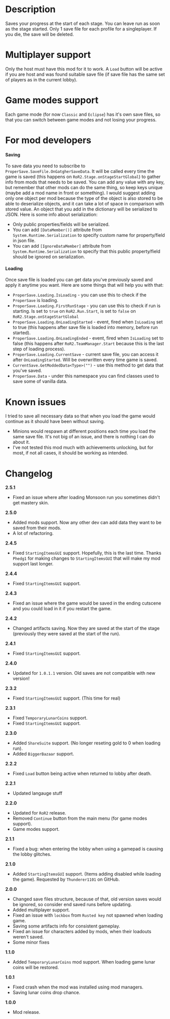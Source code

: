 # Description
Saves your progress at the start of each stage. You can leave run as soon as the stage started.
Only 1 save file for each profile for a singleplayer. If you die, the save will be deleted.

# Multiplayer support
Only the host must have this mod for it to work.
A `Load` button will be active if you are host and was found suitable save file (if save file has the same set of players as in the current lobby).

# Game modes support
Each game mode (for now `Classic` and `Eclipse`) has it's own save files, so that you can switch between game modes and not losing your progress.

# For mod developers
#### Saving
To save data you need to subscribe to `ProperSave.SaveFile.OnGatgherSaveData`. It will be called every time the game is saved (this happens on `RoR2.Stage.onStageStartGlobal`) to gather info from mods that needs to be saved. You can add any value with any key, but remember that other mods can do the same thing, so keep keys unique (maybe add a mod name in front or something). 
I would suggest adding only one object per mod because the type of the object is also stored to be able to deserialize objects, and it can take a lot of space in comparison with stored value. 
An object that you add in the dictionary will be serialized to JSON. Here is some info about serialization:

* Only public properties/fields will be serialized.
* You can add `[DataMember()]` attribute from `System.Runtime.Serialization` to specify custom name for property/field in json file.
* You can add `[IgnoreDataMember]` attribute from `System.Runtime.Serialization` to specify that this public property/field should be ignored on serialization.

#### Loading
Once save file is loaded you can get data you've previously saved and apply it anytime you want. Here are some things that will help you with that:

* `ProperSave.Loading.IsLoading` - you can use this to check if the `ProperSave` is loading.
* `ProperSave.Loading.FirstRunStage` - you can use this to check if run is starting. Is set to `true` on `RoR2.Run.Start`, is set to `false` on `RoR2.Stage.onStageStartGlobal`
* `ProperSave.Loading.OnLoadingStarted` - event, fired when `IsLoading` set to true (this happens after save file is loaded into memory, before run started).
* `ProperSave.Loading.OnLoadingEnded` - event, fired when `IsLoading` set to false (this happens after `RoR2.TeamManager.Start` because this is the last step of loading process).
* `ProperSave.Loading.CurrentSave` - current save file, you can access it after `OnLoadingStarted`. Will be overwritten every time game is saved.
* `CurrentSave.GetModdedData<Type>("")` - use this method to get data that you've saved.
* `ProperSave.Data` - under this namespace you can find classes used to save some of vanilla data. 

# Known issues
I tried to save all necessary data so that when you load the game would continue as it should have been without saving.

- Minions would respawn at different positions each time you load the same save file. It's not big of an issue, and there is nothing I can do about it.
- I've not tested this mod much with achievements unlocking, but for most, if not all cases, it should be working as intended. 

# Changelog

**2.5.1**

* Fixed an issue where after loading Monsoon run you sometimes didn't get mastery skin.

**2.5.0**

* Added mods support. Now any other dev can add data they want to be saved from their mods. 
* A lot of refactoring.

**2.4.5**

* Fixed `StartingItemsGUI` support. Hopefully, this is the last time. Thanks `Phedg1` for making changes to `StartingItemsGUI` that will make my mod support last longer.

**2.4.4**

* Fixed `StartingItemsGUI` support.

**2.4.3**

* Fixed an issue where the game would be saved in the ending cutscene and you could load in it if you restart the game.

**2.4.2**

* Changed artifacts saving. Now they are saved at the start of the stage (previously they were saved at the start of the run).

**2.4.1**

* Fixed `StartingItemsGUI` support.

**2.4.0**

* Updated for `1.0.1.1` version. Old saves are not compatible with new version!

**2.3.2**

* Fixed `StartingItemsGUI` support. (This time for real)

**2.3.1**

* Fixed `TemporaryLunarCoins` support.
* Fixed `StartingItemsGUI` support.

**2.3.0**

* Added `ShareSuite` support. (No longer reseting gold to 0 when loading run).
* Added `BiggerBazaar` support.

**2.2.2**

* Fixed `Load` button being active when returned to lobby after death.

**2.2.1**

* Updated langauge stuff

**2.2.0**

* Updated for `RoR2` release.
* Removed `Continue` button from the main menu (for game modes support).
* Game modes support.

**2.1.1**

* Fixed a bug: when entering the lobby when using a gamepad is causing the lobby glitches.

**2.1.0**

* Added `StartingItemsGUI` support. (Items adding disabled while loading the game). Requested by `Thunderer1101` on GitHub.

**2.0.0**

* Changed save files structure, because of that, old version saves would be ignored, so consider end saved runs before updating.
* Added multiplayer support.
* Fixed an issue with `lockbox` from `Rusted key` not spawned when loading game.
* Saving some artifacts info for consistent gameplay.
* Fixed an issue for characters added by mods, when their loadouts weren't saved.
* Some minor fixes

**1.1.0**

* Added `TemporaryLunarCoins` mod support. When loading game lunar coins will be restored.

**1.0.1**

* Fixed crash when the mod was installed using mod managers.
* Saving lunar coins drop chance.

**1.0.0**

* Mod release.